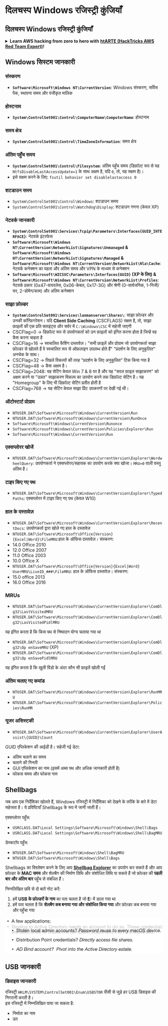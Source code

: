 # दिलचस्प Windows रजिस्ट्री कुंजियाँ

## दिलचस्प Windows रजिस्ट्री कुंजियाँ

<details>

<summary><strong>Learn AWS hacking from zero to hero with</strong> <a href="https://training.hacktricks.xyz/courses/arte"><strong>htARTE (HackTricks AWS Red Team Expert)</strong></a><strong>!</strong></summary>

HackTricks का समर्थन करने के अन्य तरीके:

* यदि आप चाहते हैं कि आपकी **कंपनी का विज्ञापन HackTricks में दिखाई दे** या **HackTricks को PDF में डाउनलोड करें** तो [**सब्सक्रिप्शन प्लान्स**](https://github.com/sponsors/carlospolop) देखें!
* [**आधिकारिक PEASS & HackTricks स्वैग**](https://peass.creator-spring.com) प्राप्त करें
* [**The PEASS Family**](https://opensea.io/collection/the-peass-family) की खोज करें, हमारा विशेष [**NFTs**](https://opensea.io/collection/the-peass-family) संग्रह
* 💬 [**Discord समूह**](https://discord.gg/hRep4RUj7f) में **शामिल हों** या [**telegram समूह**](https://t.me/peass) में या **Twitter** 🐦 पर मुझे **फॉलो** करें [**@carlospolopm**](https://twitter.com/carlospolopm)**.**
* **अपनी हैकिंग ट्रिक्स साझा करें, HackTricks** के [**github repos**](https://github.com/carlospolop/hacktricks) और [**HackTricks Cloud**](https://github.com/carlospolop/hacktricks-cloud) में PRs सबमिट करके।

</details>

## **Windows सिस्टम जानकारी**

### संस्करण

* **`Software\Microsoft\Windows NT\CurrentVersion`**: Windows संस्करण, सर्विस पैक, स्थापना समय और पंजीकृत मालिक

### होस्टनाम

* **`System\ControlSet001\Control\ComputerName\ComputerName`**: होस्टनाम

### समय क्षेत्र

* **`System\ControlSet001\Control\TimeZoneInformation`**: समय क्षेत्र

### अंतिम पहुँच समय

* **`System\ControlSet001\Control\Filesystem`**: अंतिम पहुँच समय (डिफ़ॉल्ट रूप से यह `NtfsDisableLastAccessUpdate=1` के साथ अक्षम है, यदि `0`, तो, यह सक्षम है)।
* इसे सक्षम करने के लिए: `fsutil behavior set disablelastaccess 0`

### शटडाउन समय

* `System\ControlSet001\Control\Windows`: शटडाउन समय
* `System\ControlSet001\Control\Watchdog\Display`: शटडाउन गणना (केवल XP)

### नेटवर्क जानकारी

* **`System\ControlSet001\Services\Tcpip\Parameters\Interfaces{GUID_INTERFACE}`**: नेटवर्क इंटरफेस
* **`Software\Microsoft\Windows NT\CurrentVersion\NetworkList\Signatures\Unmanaged` & `Software\Microsoft\Windows NT\CurrentVersion\NetworkList\Signatures\Managed` & `Software\Microsoft\Windows NT\CurrentVersion\NetworkList\Nla\Cache`**: नेटवर्क कनेक्शन का पहला और अंतिम समय और VPN के माध्यम से कनेक्शन
* **`Software\Microsoft\WZCSVC\Parameters\Interfaces{GUID}` (XP के लिए) & `Software\Microsoft\Windows NT\CurrentVersion\NetworkList\Profiles`**: नेटवर्क प्रकार (0x47-वायरलेस, 0x06-केबल, 0x17-3G) और श्रेणी (0-सार्वजनिक, 1-निजी/घर, 2-डोमेन/काम) और अंतिम कनेक्शन

### साझा फ़ोल्डर

* **`System\ControlSet001\Services\lanmanserver\Shares\`**: साझा फ़ोल्डर और उनकी कॉन्फ़िगरेशन। यदि **Client Side Caching** (CSCFLAGS) सक्षम है, तो, साझा फ़ाइलों की एक प्रति क्लाइंट्स और सर्वर में `C:\Windows\CSC` में सहेजी जाएगी
* CSCFlag=0 -> डिफ़ॉल्ट रूप से उपयोगकर्ता को उन फ़ाइलों को इंगित करना होता है जिन्हें वह कैश करना चाहता है
* CSCFlag=16 -> स्वचालित कैशिंग दस्तावेज़। "सभी फ़ाइलें और प्रोग्राम जो उपयोगकर्ता साझा फ़ोल्डर से खोलते हैं वे स्वचालित रूप से ऑफ़लाइन उपलब्ध होते हैं" "प्रदर्शन के लिए अनुकूलित" अनचेक के साथ।
* CSCFlag=32 -> पिछले विकल्पों की तरह "प्रदर्शन के लिए अनुकूलित" टिक किया गया है
* CSCFlag=48 -> कैश अक्षम है।
* CSCFlag=2048: यह सेटिंग केवल Win 7 & 8 पर है और यह "सरल फ़ाइल साझाकरण" को अक्षम करने या "उन्नत" साझाकरण विकल्प का उपयोग करने तक डिफ़ॉल्ट सेटिंग है। यह "Homegroup" के लिए भी डिफ़ॉल्ट सेटिंग प्रतीत होती है
* CSCFlag=768 -> यह सेटिंग केवल साझा प्रिंट उपकरणों पर देखी गई थी।

### ऑटोस्टार्ट प्रोग्राम

* `NTUSER.DAT\Software\Microsoft\Windows\CurrentVersion\Run`
* `NTUSER.DAT\Software\Microsoft\Windows\CurrentVersion\RunOnce`
* `Software\Microsoft\Windows\CurrentVersion\Runonce`
* `Software\Microsoft\Windows\CurrentVersion\Policies\Explorer\Run`
* `Software\Microsoft\Windows\CurrentVersion\Run`

### एक्सप्लोरर खोजें

* `NTUSER.DAT\Software\Microsoft\Windows\CurrentVersion\Explorer\WordwheelQuery`: उपयोगकर्ता ने एक्सप्लोरर/सहायक का उपयोग करके क्या खोजा। `MRU=0` वाली वस्तु अंतिम है।

### टाइप किए गए पथ

* `NTUSER.DAT\Software\Microsoft\Windows\CurrentVersion\Explorer\TypedPaths`: एक्सप्लोरर में टाइप किए गए पथ (केवल W10)

### हाल के दस्तावेज़

* `NTUSER.DAT\Software\Microsoft\Windows\CurrentVersion\Explorer\RecentDocs`: उपयोगकर्ता द्वारा खोले गए हाल के दस्तावेज़
* `NTUSER.DAT\Software\Microsoft\Office{Version}{Excel|Word}\FileMRU`:हाल के ऑफिस दस्तावेज़। संस्करण:
* 14.0 Office 2010
* 12.0 Office 2007
* 11.0 Office 2003
* 10.0 Office X
* `NTUSER.DAT\Software\Microsoft\Office{Version}{Excel|Word} UserMRU\LiveID_###\FileMRU`: हाल के ऑफिस दस्तावेज़। संस्करण:
* 15.0 office 2013
* 16.0 Office 2016

### MRUs

* `NTUSER.DAT\Software\Microsoft\Windows\CurrentVersion\Explorer\ComDlg32\LastVisitedMRU`
* `NTUSER.DAT\Software\Microsoft\Windows\CurrentVersion\Explorer\ComDlg32\LasVisitedPidlMRU`

यह इंगित करता है कि किस पथ से निष्पादन योग्य चलाया गया था

* `NTUSER.DAT\Software\Microsoft\Windows\CurrentVersion\Explorer\ComDlg32\Op enSaveMRU` (XP)
* `NTUSER.DAT\Software\Microsoft\Windows\CurrentVersion\Explorer\ComDlg32\Op enSavePidlMRU`

यह इंगित करता है कि खुली विंडो के अंदर कौन सी फ़ाइलें खोली गईं

### अंतिम चलाए गए कमांड

* `NTUSER.DAT\Software\Microsoft\Windows\CurrentVersion\Explorer\RunMRU`
* `NTUSER.DAT\Software\Microsoft\Windows\CurrentVersion\Explorer\Policies\RunMR`

### यूजर असिस्टकी

* `NTUSER.DAT\Software\Microsoft\Windows\CurrentVersion\Explorer\UserAssist\{GUID}\Count`

GUID एप्लिकेशन की आईडी है। सहेजी गई डेटा:

* अंतिम चलाने का समय
* चलाने की गिनती
* GUI एप्लिकेशन का नाम (इसमें अब्स पथ और अधिक जानकारी होती है)
* फोकस समय और फोकस नाम

## Shellbags

जब आप एक निर्देशिका खोलते हैं, Windows रजिस्ट्री में निर्देशिका को देखने के तरीके के बारे में डेटा सहेजता है। ये प्रविष्टियाँ Shellbags के रूप में जानी जाती हैं।

एक्सप्लोरर पहुँच:

* `USRCLASS.DAT\Local Settings\Software\Microsoft\Windows\Shell\Bags`
* `USRCLASS.DAT\Local Settings\Software\Microsoft\Windows\Shell\BagMRU`

डेस्कटॉप पहुँच:

* `NTUSER.DAT\Software\Microsoft\Windows\Shell\BagMRU`
* `NTUSER.DAT\Software\Microsoft\Windows\Shell\Bags`

Shellbags का विश्लेषण करने के लिए आप [**Shellbag Explorer**](https://ericzimmerman.github.io/#!index.md) का उपयोग कर सकते हैं और आप फ़ोल्डर के **MAC समय** और शेलबैग की निर्माण तिथि और संशोधित तिथि पा सकते हैं जो फ़ोल्डर की **पहली बार और अंतिम बार** पहुँच से संबंधित हैं।

निम्नलिखित छवि से दो बातें नोट करें:

1. हमें **USB के फ़ोल्डरों के नाम** का पता चलता है जो **E:** में डाला गया था
2. हमें पता चलता है कि **शेलबैग कब बनाया गया और संशोधित किया गया** और फ़ोल्डर कब बनाया गया और पहुँचा गया

![](<../../../.gitbook/assets/image (475).png>)

## USB जानकारी

### डिवाइस जानकारी

रजिस्ट्री `HKLM\SYSTEM\ControlSet001\Enum\USBSTOR` पीसी से जुड़े हर USB डिवाइस की निगरानी करती है।\
इस रजिस्ट्री में निम्नलिखित पाया जा सकता है:

* निर्माता का नाम
* उत
